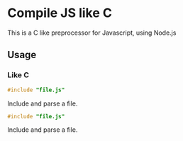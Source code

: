 # Compile JS like C
This is a C like preprocessor for Javascript, using Node.js


## Usage

### Like C

```c
#include "file.js"
```
Include and parse a file.


```c
#include "file.js"
```
Include and parse a file.
